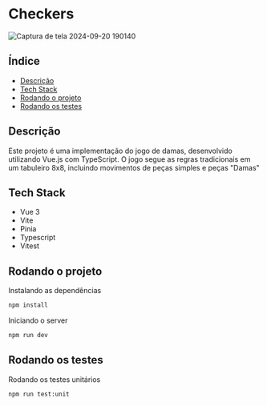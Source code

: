 # Checkers

![Captura de tela 2024-09-20 190140](https://github.com/user-attachments/assets/2ead674a-0161-47d0-8ae8-d70cb341a58e)

## Índice

- [Descrição](#descrição)
- [Tech Stack](#tech-stack)
- [Rodando o projeto](#rodando-o-projeto)
- [Rodando os testes](#rodando-os-testes)

## Descrição

Este projeto é uma implementação do jogo de damas, desenvolvido utilizando Vue.js com TypeScript. O jogo segue as regras tradicionais em um tabuleiro 8x8, incluindo movimentos de peças simples e peças "Damas"

## Tech Stack

- Vue 3
- Vite
- Pinia
- Typescript
- Vitest

## Rodando o projeto

Instalando as dependências

```bash
npm install
```

Iniciando o server

```bash
npm run dev
```

## Rodando os testes

Rodando os testes unitários

```bash
npm run test:unit
```
